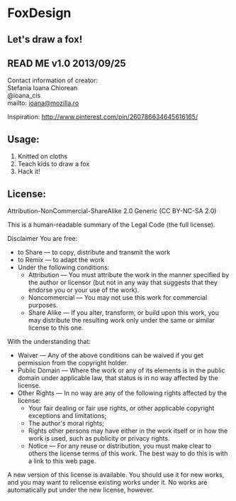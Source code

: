 FoxDesign
=========

Let's draw a fox!
-------------------------------------------------
READ ME  v1.0  2013/09/25
-------------------------------------------------

Contact information of creator:<br>
Stefania Ioana Chiorean<br>
@ioana_cis<br>
mailto: ioana@mozilla.ro

Inspiration: http://www.pinterest.com/pin/260786634645616165/

Usage:
-----------------------------------------------
1. Knitted on cloths
2. Teach kids to draw a fox 
3. Hack it!

License:
-------------------------------------------------
Attribution-NonCommercial-ShareAlike 2.0 Generic (CC BY-NC-SA 2.0)

This is a human-readable summary of the Legal Code (the full license).

Disclaimer
You are free:
* to Share — to copy, distribute and transmit the work
* to Remix — to adapt the work
* Under the following conditions:
  * Attribution — You must attribute the work in the manner specified by the author or licensor (but not in any way that suggests that they endorse you or your use of the work). 
  * Noncommercial — You may not use this work for commercial purposes.
  * Share Alike — If you alter, transform, or build upon this work, you may distribute the resulting work only under the same or similar license to this one. 

With the understanding that:
* Waiver — Any of the above conditions can be waived if you get permission from the copyright holder.
* Public Domain — Where the work or any of its elements is in the public domain under applicable law, that status is in no way affected by the license.
* Other Rights — In no way are any of the following rights affected by the license:
  * Your fair dealing or fair use rights, or other applicable copyright exceptions and limitations;
  * The author's moral rights;
  * Rights other persons may have either in the work itself or in how the work is used, such as publicity or privacy rights.
  * Notice — For any reuse or distribution, you must make clear to others the license terms of this work. The best way to do this is with a link to this web page.

A new version of this license is available. You should use it for new works, and you may want to relicense existing works under it. No works are automatically put under the new license, however.
